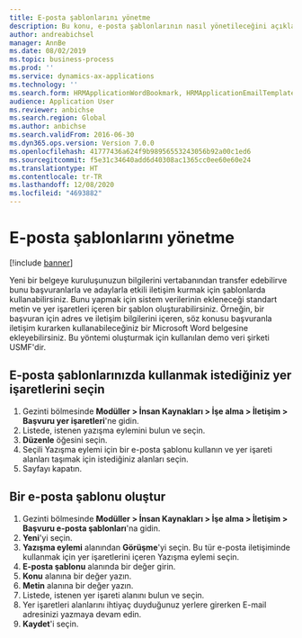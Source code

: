 ```yaml
---
title: E-posta şablonlarını yönetme
description: Bu konu, e-posta şablonlarının nasıl yönetileceğini açıklar.
author: andreabichsel
manager: AnnBe
ms.date: 08/02/2019
ms.topic: business-process
ms.prod: ''
ms.service: dynamics-ax-applications
ms.technology: ''
ms.search.form: HRMApplicationWordBookmark, HRMApplicationEmailTemplate
audience: Application User
ms.reviewer: anbichse
ms.search.region: Global
ms.author: anbichse
ms.search.validFrom: 2016-06-30
ms.dyn365.ops.version: Version 7.0.0
ms.openlocfilehash: 41777436a624f9b98956553243056b92a00c1ed6
ms.sourcegitcommit: f5e31c34640add6d40308ac1365cc0ee60e60e24
ms.translationtype: HT
ms.contentlocale: tr-TR
ms.lasthandoff: 12/08/2020
ms.locfileid: "4693882"
---
```

# <a name="manage-email-templates"></a>E-posta şablonlarını yönetme

[!include [banner](../../includes/banner.md)]

Yeni bir belgeye kuruluşunuzun bilgilerini vertabanından transfer edebilirve bunu başvuranlarla ve adaylarla etkili iletişim kurmak için şablonlarda kullanabilirsiniz. Bunu yapmak için sistem verilerinin ekleneceği standart metin ve yer işaretleri içeren bir şablon oluşturabilirsiniz. Örneğin, bir başvuran için adres ve iletişim bilgilerini içeren, söz konusu başvuranla iletişim kurarken kullanabileceğiniz bir Microsoft Word belgesine ekleyebilirsiniz. Bu yöntemi oluşturmak için kullanılan demo veri şirketi USMF'dir.


## <a name="select-which-bookmarks-to-use-in-your-email-templates"></a>E-posta şablonlarınızda kullanmak istediğiniz yer işaretlerini seçin
1. Gezinti bölmesinde **Modüller > İnsan Kaynakları > İşe alma > İletişim > Başvuru yer işaretleri**'ne gidin.
2. Listede, istenen yazışma eylemini bulun ve seçin.
3. **Düzenle** öğesini seçin.
4. Seçili Yazışma eylemi için bir e-posta şablonu kullanın ve yer işareti alanları taşımak için istediğiniz alanları seçin.  
5. Sayfayı kapatın.

## <a name="create-an-email-template"></a>Bir e-posta şablonu oluştur
1. Gezinti bölmesinde **Modüller > İnsan Kaynakları > İşe alma > İletişim > Başvuru e-posta şablonları**'na gidin.
2. **Yeni**'yi seçin.
3. **Yazışma eylemi** alanından **Görüşme**'yi seçin. Bu tür e-posta iletişiminde kullanmak için yer işaretlerini içeren Yazışma eylemi seçin.  
4. **E-posta şablonu** alanında bir değer girin.
5. **Konu** alanına bir değer yazın.
6. **Metin** alanına bir değer yazın.
7. Listede, istenen yer işareti alanını bulun ve seçin.
8. Yer işaretleri alanlarını ihtiyaç duyduğunuz yerlere girerken E-mail adresinizi yazmaya devam edin.
9. **Kaydet**'i seçin.


